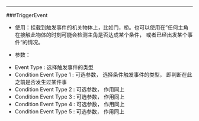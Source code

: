  - - -
###TriggerEvent

 - 使用：挂载到触发事件的机关物体上，比如门，桥。也可以使用在”任何主角在接触此物体的时刻可能会检测主角是否达成某个条件， 或者已经出发某个事件“的情况。

 - 参数：
  * Event Type : 选择触发事件的类型
  * Condition Event Type 1 : 可选参数， 选择条件触发事件的类型， 即判断在此之前是否发生过某件事
  * Condition Event Type 2 : 可选参数， 作用同上
  * Condition Event Type 3 : 可选参数， 作用同上
  * Condition Event Type 4 : 可选参数， 作用同上
  * Condition Event Type 5 : 可选参数， 作用同上
